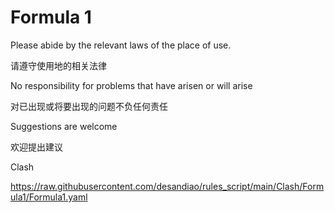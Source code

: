 # Formula 1

Please abide by the relevant laws of the place of use.

请遵守使用地的相关法律

No responsibility for problems that have arisen or will arise

对已出现或将要出现的问题不负任何责任

Suggestions are welcome

欢迎提出建议

Clash

https://raw.githubusercontent.com/desandiao/rules_script/main/Clash/Formula1/Formula1.yaml
